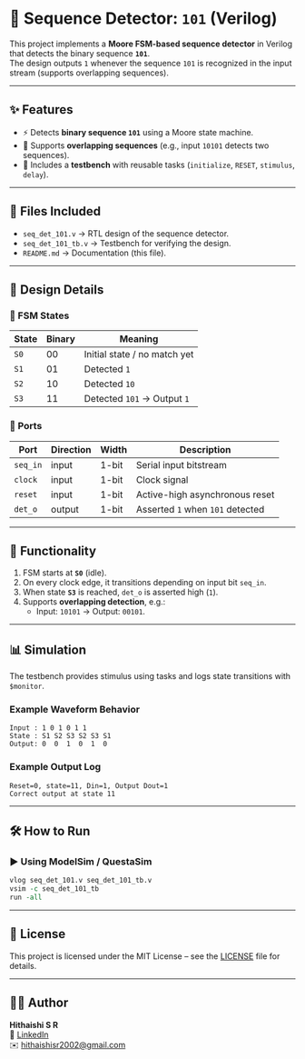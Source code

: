 # 🎯 Sequence Detector: `101` (Verilog)

This project implements a **Moore FSM-based sequence detector** in Verilog that detects the binary sequence **`101`**.  
 The design outputs `1` whenever the sequence `101` is recognized in the input stream (supports overlapping sequences).

---

## ✨ Features

- ⚡ Detects **binary sequence `101`** using a Moore state machine.
- 🔄 Supports **overlapping sequences** (e.g., input `10101` detects two sequences).
- 🧪 Includes a **testbench** with reusable tasks (`initialize`, `RESET`, `stimulus`, `delay`).

---

## 📂 Files Included

- `seq_det_101.v` → RTL design of the sequence detector.
- `seq_det_101_tb.v` → Testbench for verifying the design.
- `README.md` → Documentation (this file).

---

## 🧩 Design Details

### 🔹 FSM States

| State | Binary | Meaning                      |
| ----- | ------ | ---------------------------- |
| `S0`  | 00     | Initial state / no match yet |
| `S1`  | 01     | Detected `1`                 |
| `S2`  | 10     | Detected `10`                |
| `S3`  | 11     | Detected `101` → Output `1`  |

### 🔹 Ports

| Port     | Direction | Width | Description                      |
| -------- | --------- | ----- | -------------------------------- |
| `seq_in` | input     | 1-bit | Serial input bitstream           |
| `clock`  | input     | 1-bit | Clock signal                     |
| `reset`  | input     | 1-bit | Active-high asynchronous reset   |
| `det_o`  | output    | 1-bit | Asserted `1` when `101` detected |

---

## 🔹 Functionality

1. FSM starts at **`S0`** (idle).
2. On every clock edge, it transitions depending on input bit `seq_in`.
3. When state **`S3`** is reached, `det_o` is asserted high (`1`).
4. Supports **overlapping detection**, e.g.:
   - Input: `10101` → Output: `00101`.

---

## 📊 Simulation

The testbench provides stimulus using tasks and logs state transitions with `$monitor`.

### Example Waveform Behavior

```text
Input : 1 0 1 0 1 1
State : S1 S2 S3 S2 S3 S1
Output: 0  0  1  0  1  0
```

### Example Output Log

```text
Reset=0, state=11, Din=1, Output Dout=1
Correct output at state 11
```

---

## 🛠️ How to Run

### ▶️ Using ModelSim / QuestaSim

```tcl
vlog seq_det_101.v seq_det_101_tb.v
vsim -c seq_det_101_tb
run -all
```

---

## 🔹 License

This project is licensed under the MIT License – see the [LICENSE](../LICENSE) file for details.

---

## 👨‍💻 Author

**Hithaishi S R**  
 🔗 [LinkedIn](https://www.linkedin.com/in/hithaishisr)  
 ✉️ hithaishisr2002@gmail.com